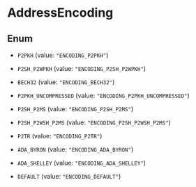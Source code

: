 

# AddressEncoding

## Enum


* `P2PKH` (value: `"ENCODING_P2PKH"`)

* `P2SH_P2WPKH` (value: `"ENCODING_P2SH_P2WPKH"`)

* `BECH32` (value: `"ENCODING_BECH32"`)

* `P2PKH_UNCOMPRESSED` (value: `"ENCODING_P2PKH_UNCOMPRESSED"`)

* `P2SH_P2MS` (value: `"ENCODING_P2SH_P2MS"`)

* `P2SH_P2WSH_P2MS` (value: `"ENCODING_P2SH_P2WSH_P2MS"`)

* `P2TR` (value: `"ENCODING_P2TR"`)

* `ADA_BYRON` (value: `"ENCODING_ADA_BYRON"`)

* `ADA_SHELLEY` (value: `"ENCODING_ADA_SHELLEY"`)

* `DEFAULT` (value: `"ENCODING_DEFAULT"`)



